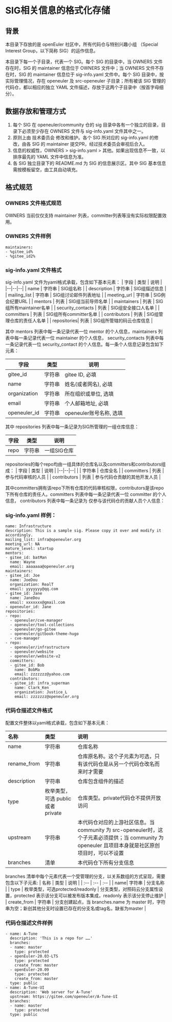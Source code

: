 # SIG相关信息的格式化存储

## 背景

本目录下存放的是 openEuler 社区中，所有代码仓与特别兴趣小组 （Special Interest Group，以下简称 SIG）的运作信息。

本目录下每一个子目录，代表一个 SIG。每个 SIG 的目录中，当 OWNERS 文件存在时，SIG 的 maintainer 信息位于 OWNERS 文件中；当 OWNERS 文件不存在时，SIG 的 maintainer 信息位于 sig-info.yaml 文件中。每个 SIG 目录中，按实际管理情况，存在 openeuler 及 src-openeuler 子目录；所有被该 SIG 管理的代码仓，都以相应的独立 YAML 文件描述，存放于这两个子目录中（按首字母细分）。


## 数据存放和管理方式

1. 每个 SIG 在 openeuler/community 仓的 sig 目录中各有一个独立的目录，目录下必须至少存在 OWNERS 文件与 sig-info.yaml 文件其中之一。
2. 原则上由 技术委员会 修改和维护。各个 SIG 所对应的 sig-info.yaml 的修改，由各 SIG 的 maintainer 提交PR，经过技术委员会审视后合入。
3. 信息的权威性，OWNERS > sig-info.yaml > 其他。如果出现信息不一致，以排序最先的 YAML 文件中信息为准。
4. 各 SIG 独立目录下的 README.md 为 SIG 的信息展示区。其中 SIG 基本信息需按模板留空，由工具自动填充。

## 格式规范

### OWNERS 文件格式规范
OWNERS 当前仅仅支持 maintainer 列表，committer列表等没有实际权限配置效用。

### OWNERS 文件样例
```
maintainers:
- %gitee_id%
- %gitee_id2%
```

###  sig-info.yaml 文件格式

sig-info.yaml 文件为yaml格式承载，包含如下基本元素：
| 字段 | 类型 | 说明 |
|--|--|--|
| name | 字符串 | SIG组名称 |
| description | 字符串 | SIG组描述信息 |
| mailing_list | 字符串 | SIG组讨论邮件列表地址 |
| meeting_url | 字符串 | SIG例会纪要URL |
| mentors | 列表 | SIG组当前导师名单 |
| maintainers | 列表 | SIG组所有maintainer名单 |
| security_contacts | 列表 | SIG组安全接口人名单 |
| committers | 列表 | SIG组所有committer名单 |
| contributors | 列表 | SIG组管理仓库的责任人名单 |
| repositories| 列表 | SIG组所管辖的码云仓库信息 |

其中 mentors 列表中每一条记录代表一位 mentor 的个人信息，maintainers 列表中每一条记录代表一位 maintainer 的个人信息， security_contacts 列表中每一条记录代表一位 security_contact 的个人信息。每一条个人信息记录包含如下元素：

| 字段 | 类型 | 说明 |
|--|--|--|
| gitee_id | 字符串 | gitee ID, 必填 |
| name | 字符串 | 姓名(或者网名), 必填 |
| organization| 字符串 | 所在组织或单位, 选填 |
| email| 字符串 | 个人邮箱地址, 必填 |
| openeuler_id | 字符串 | openeuler账号名称, 选填 |

其中 repositories 列表中每一条记录为SIG所管理的一组仓库信息：

| 字段 | 类型 |  说明 |
|--|--|--|
| repo | 字符串 | 一组SIG仓库 |


repositories的每个repo均由一组具体的仓库名以及committers和contributors组成：
| 字段 | 类型 |  说明 |
|--|--|--|
|  | 字符串 | 仓库全名 |
| committers | 列表 | 参与代码审核的人员 |
| contributors | 列表 | 参与代码仓贡献的其他开发人员 |

其中committers拥有该repo下所有仓库的代码审核权限，contributors是该repo下所有仓库的责任人。committers 列表中每一条记录代表一位 committer 的个人信息， contributors 列表中每一条记录为 仅参与该代码仓的贡献人员个人信息：

### sig-info.yaml 样例：
```
name: Infrastructure
description: This is a sample sig. Please copy it over and modify it accordingly.
mailing_list: infra@openeuler.org
meeting_url: NA
mature_level: startup
mentors:
- gitee_id: batMan
  name: Wayne
  email: aaaaaaa@openeuler.org
maintainers:
- gitee_id: Joe
  name: JoeDou
  organization: RealT
  email: yyyyyyy@qq.com
- gitee_id: Jane
  name: JaneDou
  email: xxxxxxx@gmail.com
- openeuler_id: Jane
repositories:
- repo: 
  - openeuler/cve-manager
  - openeuler/tool-collections
  - openeuler/go-gitee
  - openeuler/gitbook-theme-hugo
  - cve-manager
- repo: 
  - openeuler/infrastructure
  - openeuler/website
  - openeuler/website-v2
  committers:
  - gitee_id: Bob
    name: BobMa
    email: zzzzzzz@yahoo.com
  contributors:
  - gitee_id: infra_superman
    name: Clark_Ken
    organization: Justice_L
    email: zzzzzzz@openeuler.org
```

### 代码仓描述文件格式

配置文件整体以yaml格式承载，包含如下基本元素：

| 名称 | 类型 | 说明 |
| :-- | :-- | :-- |
| name|字符串|仓库名称|
| rename_from|字符串|仓库原名称。这个子元素为可选，只有该代码仓是从另一个代码仓改名而来时才需要|
| description| 字符串 | 仓库包含组件的描述 |
| type|枚举类型，可选 public 或者 private | 仓库类型。private代码仓不提供开放访问|
|upstream|字符串|本代码仓对应的上游社区信息。当 community 为 src-openeuler时，这个子元素必须提供；当 community 为 openeuler 且项目本身就是社区原创项目时，可以不设置|
| branches|清单|本代码仓下所有分支信息|

branches 清单中每个元素代表一个受管理的分支，以关系数组的方式呈现，需要包含以下子元素:
| 名称 | 类型 | 说明 |
| :-- | :-- | :-- |
| name| 字符串 | 分支名称 |
| type | 枚举类型，可选protected/readonly |  分支类型，对照码云分支属性设置，protected 表示该分支可以被发布版本集成，readonly 表示该分支停止维护 |
| create_from | 字符串 | 分支创建起点，当 branches.name 为 master 时，字符串为空；新创其他分支时设置已存在的分支名或tag名，缺省为master |

### 代码仓描述文件样例
```
- name: A-Tune
  description: 'This is a repo for ……'
  branches:
  - name: master
    type: protected
  - openEuler-20.03-LTS
    type: protected
    create_from: master
  - openEuler-20.09
    type: protected
    create_from: master
  type: public
- name: A-Tune-UI
  description: 'Web server for A-Tune'
  upstream: https://gitee.com/openeuler/A-Tune-UI
  branches:
  - name: master
    type: protected
  type: public
```
